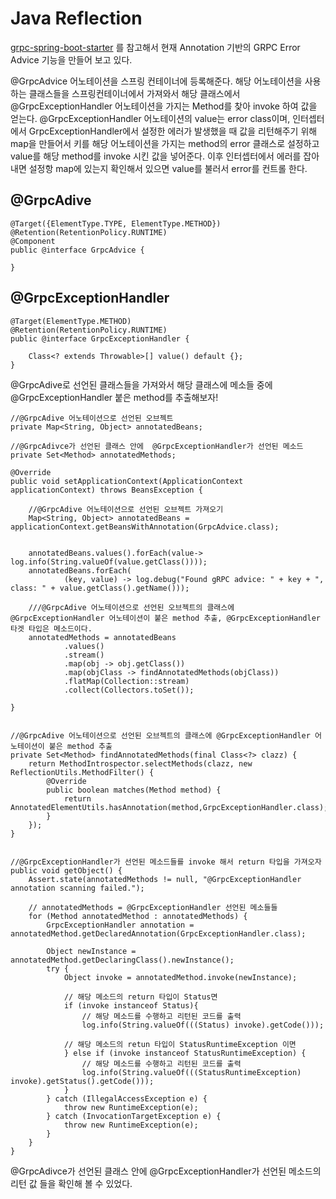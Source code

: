 # Java Reflection

[grpc-spring-boot-starter](https://github.com/yidongnan/grpc-spring-boot-starter) 를 참고해서 현재 Annotation 기반의 GRPC Error Advice 기능을 만들어 보고 있다. 

@GrpcAdvice 어노테이션을 스프링 컨테이너에 등록해준다. 해당 어노테이션을 사용하는 클래스들을 스프링컨테이너에서 가져와서 해당 클래스에서 @GrpcExceptionHandler 어노테이션을 가지는 Method를 찾아 invoke 하여 값을 얻는다. @GrpcExceptionHandler 어노테이션의 value는 error class이며, 인터셉터에서 GrpcExceptionHandler에서 설정한 에러가 발생했을 때 값을 리턴해주기 위해 map을 만들어서 키를 해당 어노테이션을 가지는 method의 error 클래스로 설정하고 value를 해당 method를 invoke 시킨 값을 넣어준다. 이후 인터셉터에서 에러를 잡아내면 설정항 map에 있는지 확인해서 있으면 value를 불러서 error를 컨트롤 한다.

## @GrpcAdive

    @Target({ElementType.TYPE, ElementType.METHOD})
    @Retention(RetentionPolicy.RUNTIME)
    @Component
    public @interface GrpcAdvice {

    }


## @GrpcExceptionHandler

    @Target(ElementType.METHOD)
    @Retention(RetentionPolicy.RUNTIME)
    public @interface GrpcExceptionHandler {

        Class<? extends Throwable>[] value() default {};
    }



@GrpcAdive로 선언된 클래스들을 가져와서 해당 클래스에 메소들 중에 @GrpcExceptionHandler 붙은 method를 추출해보자!

    
    
    //@GrpcAdive 어노테이션으로 선언된 오브젝트
    private Map<String, Object> annotatedBeans;
    
    //@GrpcAdivce가 선언된 클래스 안에  @GrpcExceptionHandler가 선언된 메소드
    private Set<Method> annotatedMethods;
    
    @Override
    public void setApplicationContext(ApplicationContext applicationContext) throws BeansException {
        
        //@GrpcAdive 어노테이션으로 선언된 오브젝트 가져오기
        Map<String, Object> annotatedBeans = applicationContext.getBeansWithAnnotation(GrpcAdvice.class);
        
        
        annotatedBeans.values().forEach(value-> log.info(String.valueOf(value.getClass())));
        annotatedBeans.forEach(
                (key, value) -> log.debug("Found gRPC advice: " + key + ", class: " + value.getClass().getName()));

        ///@GrpcAdive 어노테이션으로 선언된 오브젝트의 클래스에 @GrpcExceptionHandler 어노테이션이 붙은 method 추출, @GrpcExceptionHandler 타겟 타입은 메소드이다.
        annotatedMethods = annotatedBeans
                .values()
                .stream()
                .map(obj -> obj.getClass())
                .map(objClass -> findAnnotatedMethods(objClass))
                .flatMap(Collection::stream)
                .collect(Collectors.toSet());

    }
    
        
    //@GrpcAdive 어노테이션으로 선언된 오브젝트의 클래스에 @GrpcExceptionHandler 어노테이션이 붙은 method 추출
    private Set<Method> findAnnotatedMethods(final Class<?> clazz) {
        return MethodIntrospector.selectMethods(clazz, new ReflectionUtils.MethodFilter() {
            @Override
            public boolean matches(Method method) {
                return AnnotatedElementUtils.hasAnnotation(method,GrpcExceptionHandler.class);
            }
        });
    }


    //@GrpcExceptionHandler가 선언된 메소드들를 invoke 해서 return 타입을 가져오자
    public void getObject() {
        Assert.state(annotatedMethods != null, "@GrpcExceptionHandler annotation scanning failed.");
        
        // annotatedMethods = @GrpcExceptionHandler 선언된 메소들들
        for (Method annotatedMethod : annotatedMethods) {            
            GrpcExceptionHandler annotation = annotatedMethod.getDeclaredAnnotation(GrpcExceptionHandler.class);
            
            Object newInstance = annotatedMethod.getDeclaringClass().newInstance();
            try {
                Object invoke = annotatedMethod.invoke(newInstance);
                
                // 해당 메소드의 return 타입이 Status면
                if (invoke instanceof Status){
                    // 해당 메소드를 수행하고 리턴된 코드를 출력
                    log.info(String.valueOf(((Status) invoke).getCode()));
                
                // 해당 메소드의 retun 타입이 StatusRuntimeException 이면
                } else if (invoke instanceof StatusRuntimeException) {
                    // 해당 메소드를 수행하고 리턴된 코드를 출력
                    log.info(String.valueOf(((StatusRuntimeException) invoke).getStatus().getCode()));
                }
            } catch (IllegalAccessException e) {
                throw new RuntimeException(e);
            } catch (InvocationTargetException e) {
                throw new RuntimeException(e);
            }    
        }
    }
    
    
@GrpcAdivce가 선언된 클래스 안에  @GrpcExceptionHandler가 선언된 메소드의 리턴 값 들을 확인해 볼 수 있었다.




